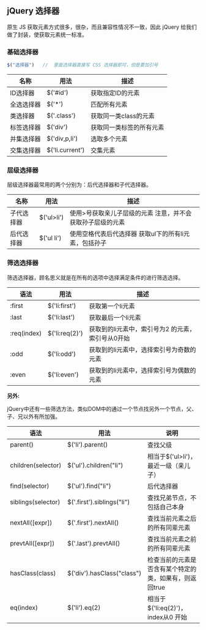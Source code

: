 ##  jQuery 选择器

原生 JS 获取元素方式很多，很杂，而且兼容性情况不一致，因此 jQuery 给我们做了封装，使获取元素统一标准。

### 基础选择器

```js
$("选择器")   //  里面选择器直接写 CSS 选择器即可，但是要加引号
```

| 名称       | 用法            | 描述                     |
| ---------- | --------------- | ------------------------ |
| ID选择器   | $('#id')        | 获取指定ID的元素         |
| 全选选择器 | $('*')          | 匹配所有元素             |
| 类选择器   | $('.class')     | 获取同一类class的元素    |
| 标签选择器 | $('div')        | 获取同一类标签的所有元素 |
| 并集选择器 | $('div,p,li')   | 选取多个元素             |
| 交集选择器 | $('li.current') | 交集元素                 |

### 层级选择器

层级选择器最常用的两个分别为：后代选择器和子代选择器。

| 名称       | 用法       | 描述                                                       |
| ---------- | ---------- | ---------------------------------------------------------- |
| 子代选择器 | $('ul>li') | 使用>号获取亲儿子层级的元素 注意，并不会获取孙子层级的元素 |
| 后代选择器 | $('ul li') | 使用空格代表后代选择器 获取ul下的所有li元素，包括孙子      |

### 筛选选择器

筛选选择器，顾名思义就是在所有的选项中选择满足条件的进行筛选选择。

| 语法        | 用法           | 描述                                              |
| ----------- | -------------- | ------------------------------------------------- |
| :first      | $('li:first')  | 获取第一个li元素                                  |
| :last       | $('li:last')   | 获取最后一个li元素                                |
| :req(index) | $('li:req(2)') | 获取到的li元素中，索引号为2 的元素，索引号从0开始 |
| :odd        | $('li:odd')    | 获取到的li元素中，选择索引号为奇数的元素          |
| :even       | $('li:even')   | 获取到的li元素中，选择索引号为偶数的元素          |

**另外:** 

jQuery中还有一些筛选方法，类似DOM中的通过一个节点找另外一个节点，父、子、兄以外有所加强。

| 语法               | 用法                       | 说明                                                   |
| ------------------ | -------------------------- | ------------------------------------------------------ |
| parent()           | $('li').parent()           | 查找父级                                               |
| children(selector) | $('ul').children("li")     | 相当于$('ul>li')，最近一级（亲儿子）                   |
| find(selector)     | $('ul').find("li")         | 后代选择器                                             |
| siblings(selector) | $('.first').siblings("li") | 查找兄弟节点，不包括自己本身                           |
| nextAll([expr])    | $('.first').nextAll()      | 查找当前元素之后的所有同辈元素                         |
| prevtAll([expr])   | $('.last').prevtAll()      | 查找当前元素之前的所有同辈元素                         |
| hasClass(class)    | $('div').hasClass("class") | 检查当前的元素是否含有某个特定的类，如果有，则返回true |
| eq(index)          | $('li').eq(2)              | 相当于$('li:eq(2)')，index从0 开始                     |

